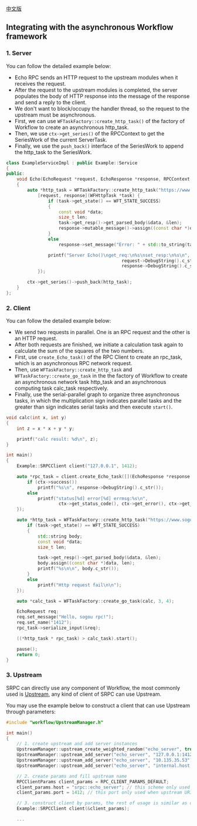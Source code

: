 [中文版](/docs/tutorial-06-workflow.md)

## Integrating with the asynchronous Workflow framework

### 1. Server

You can follow the detailed example below:

- Echo RPC sends an HTTP request to the upstream modules when it receives the request.
- After the request to the upstream modules is completed, the server populates the body of HTTP response into the message of the response and send a reply to the client.
- We don't want to block/occupy the handler thread, so the request to the upstream must be asynchronous.
- First, we can use `WFTaskFactory::create_http_task()` of the factory of Workflow to create an asynchronous http_task.
- Then, we use `ctx->get_series()` of the RPCContext to get the SeriesWork of the current ServerTask.
- Finally, we use the `push_back()` interface of the SeriesWork to append the http\_task to the SeriesWork.

~~~cpp
class ExampleServiceImpl : public Example::Service
{
public:
    void Echo(EchoRequest *request, EchoResponse *response, RPCContext *ctx) override
    {
        auto *http_task = WFTaskFactory::create_http_task("https://www.sogou.com", 0, 0,
            [request, response](WFHttpTask *task) {
                if (task->get_state() == WFT_STATE_SUCCESS)
                {
                    const void *data;
                    size_t len;
                    task->get_resp()->get_parsed_body(&data, &len);
                    response->mutable_message()->assign((const char *)data, len);
                }
                else
                    response->set_message("Error: " + std::to_string(task->get_error()));

                printf("Server Echo()\nget_req:\n%s\nset_resp:\n%s\n",
                                            request->DebugString().c_str(),
                                            response->DebugString().c_str());
            });

        ctx->get_series()->push_back(http_task);
    }
};
~~~

### 2. Client

You can follow the detailed example below:

- We send two requests in parallel. One is an RPC request and the other is an HTTP request.
- After both requests are finished, we initiate a calculation task again to calculate the sum of the squares of the two numbers.
- First, use `create_Echo_task()` of the RPC Client to create an rpc\_task, which is an asynchronous RPC network request.
- Then, use `WFTaskFactory::create_http_task` and `WFTaskFactory::create_go_task` in the the factory of Workflow to create an asynchronous network task http\_task and an asynchronous computing task calc\_task respectively.
- Finally, use the serial-parallel graph to organize three asynchronous tasks, in which the multiplication sign indicates parallel tasks and the greater than sign indicates serial tasks and then execute ``start()``.

~~~cpp
void calc(int x, int y)
{
    int z = x * x + y * y;

    printf("calc result: %d\n", z);
}

int main()
{
    Example::SRPCClient client("127.0.0.1", 1412);

    auto *rpc_task = client.create_Echo_task([](EchoResponse *response, RPCContext *ctx) {
        if (ctx->success())
            printf("%s\n", response->DebugString().c_str());
        else
            printf("status[%d] error[%d] errmsg:%s\n",
                    ctx->get_status_code(), ctx->get_error(), ctx->get_errmsg());
    });

    auto *http_task = WFTaskFactory::create_http_task("https://www.sogou.com", 0, 0, [](WFHttpTask *task) {
        if (task->get_state() == WFT_STATE_SUCCESS)
        {
            std::string body;
            const void *data;
            size_t len;

            task->get_resp()->get_parsed_body(&data, &len);
            body.assign((const char *)data, len);
            printf("%s\n\n", body.c_str());
        }
        else
            printf("Http request fail\n\n");
    });

    auto *calc_task = WFTaskFactory::create_go_task(calc, 3, 4);

    EchoRequest req;
    req.set_message("Hello, sogou rpc!");
    req.set_name("1412");
    rpc_task->serialize_input(&req);

    ((*http_task * rpc_task) > calc_task).start();

    pause();
    return 0;
}
~~~

### 3. Upstream
SRPC can directly use any component of Workflow, the most commonly used is [Upstream](https://github.com/sogou/workflow/blob/master/docs/en/about-upstream.md), any kind of client of SRPC can use Upstream.

You may use the example below to construct a client that can use Upstream through parameters:

```cpp
#include "workflow/UpstreamManager.h"

int main()
{
    // 1. create upstream and add server instances
    UpstreamManager::upstream_create_weighted_random("echo_server", true);
    UpstreamManager::upstream_add_server("echo_server", "127.0.0.1:1412");
    UpstreamManager::upstream_add_server("echo_server", "10.135.35.53");
    UpstreamManager::upstream_add_server("echo_server", "internal.host.com");

    // 2. create params and fill upstream name
    RPCClientParams client_params = RPC_CLIENT_PARAMS_DEFAULT;
    client_params.host = "srpc::echo_server"; // this scheme only used when upstream URI parsing
    client_params.port = 1412; // this port only used when upstream URI parsing and will not affect the select of instances

    // 3. construct client by params, the rest of usage is similar as other tutorials
    Example::SRPCClient client(&client_params);

    ...
```
